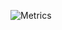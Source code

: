 ![Metrics](https://metrics.lecoq.io/Olzie-12?template=classic&config.timezone=Europe%2FLondon&config.animated=true)
